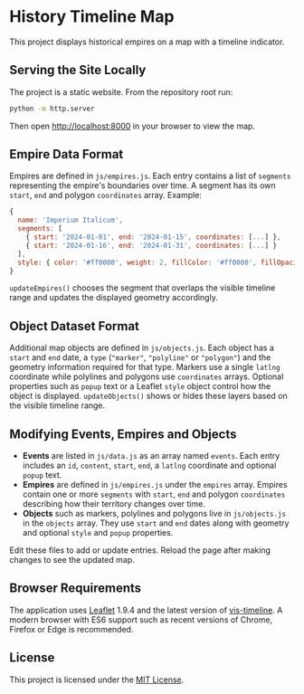 # History Timeline Map

This project displays historical empires on a map with a timeline indicator.

## Serving the Site Locally

The project is a static website. From the repository root run:

```bash
python -m http.server
```

Then open <http://localhost:8000> in your browser to view the map.

## Empire Data Format

Empires are defined in `js/empires.js`. Each entry contains a list of
`segments` representing the empire's boundaries over time. A segment has its own
`start`, `end` and polygon `coordinates` array. Example:

```javascript
{
  name: 'Imperium Italicum',
  segments: [
    { start: '2024-01-01', end: '2024-01-15', coordinates: [...] },
    { start: '2024-01-16', end: '2024-01-31', coordinates: [...] }
  ],
  style: { color: '#ff0000', weight: 2, fillColor: '#ff0000', fillOpacity: 0.3 }
}
```

`updateEmpires()` chooses the segment that overlaps the visible timeline range
and updates the displayed geometry accordingly.

## Object Dataset Format

Additional map objects are defined in `js/objects.js`. Each object has a
`start` and `end` date, a `type` (`"marker"`, `"polyline"` or `"polygon"`) and the
geometry information required for that type. Markers use a single `latlng`
coordinate while polylines and polygons use `coordinates` arrays. Optional
properties such as `popup` text or a Leaflet `style` object control how the
object is displayed. `updateObjects()` shows or hides these layers based on the
visible timeline range.

## Modifying Events, Empires and Objects

* **Events** are listed in `js/data.js` as an array named `events`. Each entry
  includes an `id`, `content`, `start`, `end`, a `latlng` coordinate and optional
  `popup` text.
* **Empires** are defined in `js/empires.js` under the `empires` array. Empires
  contain one or more `segments` with `start`, `end` and polygon `coordinates`
  describing how their territory changes over time.
* **Objects** such as markers, polylines and polygons live in `js/objects.js` in
  the `objects` array. They use `start` and `end` dates along with geometry and
  optional `style` and `popup` properties.

Edit these files to add or update entries. Reload the page after making changes
to see the updated map.

## Browser Requirements

The application uses [Leaflet](https://leafletjs.com/) 1.9.4 and the latest
version of [vis-timeline](https://visjs.github.io/vis-timeline/). A modern
browser with ES6 support such as recent versions of Chrome, Firefox or Edge is
recommended.

## License

This project is licensed under the [MIT License](LICENSE).
